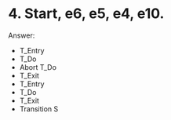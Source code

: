 # 4. Start, e6, e5, e4, e10.
Answer:
- T_Entry
- T_Do
- Abort T_Do
- T_Exit
- T_Entry
- T_Do
- T_Exit
- Transition S
